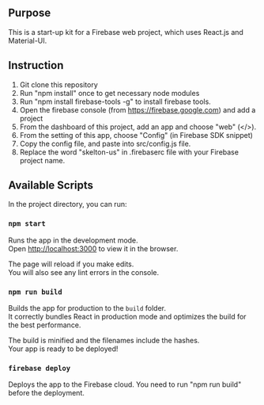 ## Purpose

This is a start-up kit for a Firebase web project, which uses React.js and Material-UI.

## Instruction

1. Git clone this repository
2. Run "npm install" once to get necessary node modules
3. Run "npm install firebase-tools -g" to install firebase tools. 
4. Open the firebase console (from https://firebase.google.com) and add a project
5. From the dashboard of this project, add an app and choose "web" (</>).
6. From the setting of this app, choose "Config" (in Firebase SDK snippet)
7. Copy the config file, and paste into src/config.js file.  
8. Replace the word "skelton-us" in .firebaserc file with your Firebase project name.

## Available Scripts

In the project directory, you can run:

### `npm start`

Runs the app in the development mode.<br>
Open [http://localhost:3000](http://localhost:3000) to view it in the browser.

The page will reload if you make edits.<br>
You will also see any lint errors in the console.

### `npm run build`

Builds the app for production to the `build` folder.<br>
It correctly bundles React in production mode and optimizes the build for the best performance.

The build is minified and the filenames include the hashes.<br>
Your app is ready to be deployed!

### `firebase deploy`

Deploys the app to the Firebase cloud. You need to run "npm run build" before the deployment.
